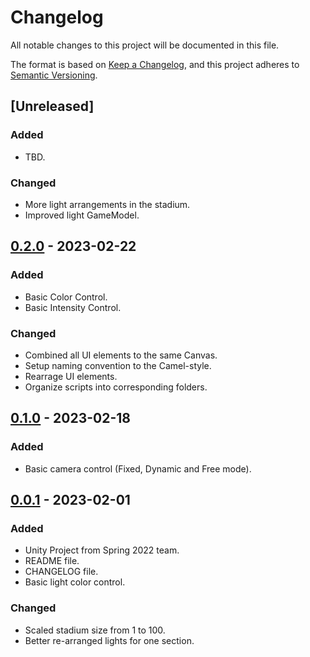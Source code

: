 # Changelog

All notable changes to this project will be documented in this file.

The format is based on [Keep a Changelog](https://keepachangelog.com/en/1.0.0/),
and this project adheres to [Semantic Versioning](https://semver.org/spec/v2.0.0.html).

## [Unreleased]

### Added
- TBD.

### Changed

- More light arrangements in the stadium.
- Improved light GameModel.

## [0.2.0] - 2023-02-22

### Added
- Basic Color Control.
- Basic Intensity Control.

### Changed

- Combined all UI elements to the same Canvas.
- Setup naming convention to the Camel-style.
- Rearrage UI elements.
- Organize scripts into corresponding folders.

## [0.1.0] - 2023-02-18

### Added
- Basic camera control (Fixed, Dynamic and Free mode).

## [0.0.1] - 2023-02-01

### Added

- Unity Project from Spring 2022 team.
- README file.
- CHANGELOG file.
- Basic light color control.

### Changed
- Scaled stadium size from 1 to 100.
- Better re-arranged lights for one section.

[0.0.1]: https://github.com/dss0029/arenalighting-spring2023/releases/tag/v0.0.1
[0.1.0]: https://github.com/dss0029/arenalighting-spring2023/releases/tag/v0.1.0
[0.2.0]: https://github.com/dss0029/arenalighting-spring2023/releases/tag/v0.2.0
